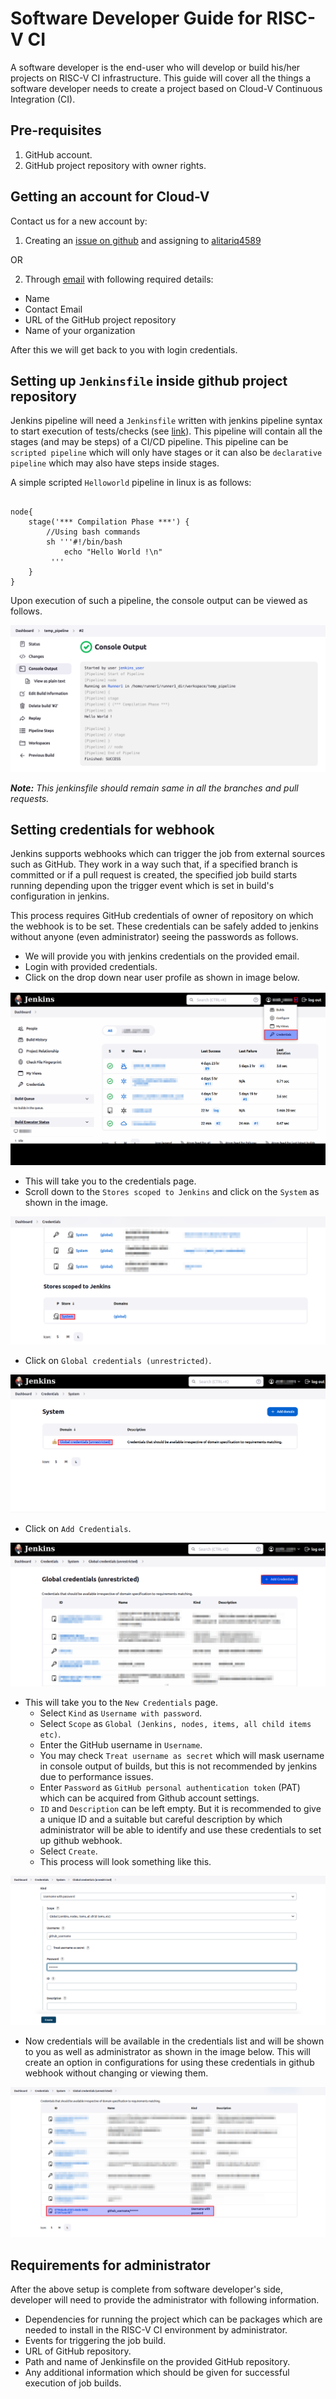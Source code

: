 # Software Developer Guide for RISC-V CI

A software developer is the end-user who will develop or build his/her projects on RISC-V CI infrastructure. This guide will cover all the things a software developer needs to create a project based on Cloud-V Continuous Integration (CI).  

## Pre-requisites

1. GitHub account.
2. GitHub project repository with owner rights.

## Getting an account for Cloud-V

Contact us for a new account by:  

1. Creating an [issue on github](<https://github.com/10x-Engineers/riscv-ci-partners/issues/new>) and assigning to [alitariq4589](<https://github.com/alitariq4589>)

OR

2. Through [email](mailto:ali.tariq@10xengineers.ai) with following required details:

- Name
- Contact Email
- URL of the GitHub project repository
- Name of your organization

After this we will get back to you with login credentials.

## Setting up `Jenkinsfile` inside github project repository

Jenkins pipeline will need a `Jenkinsfile` written with jenkins pipeline syntax to start execution of tests/checks (see [link](https://www.jenkins.io/doc/book/pipeline/syntax/)). This pipeline will contain all the stages (and may be steps) of a CI/CD pipeline. This pipeline can be `scripted pipeline` which will only have stages or it can also be `declarative pipeline` which may also have steps inside stages.  

A simple scripted `Helloworld` pipeline in linux is as follows:

```shell

node{
    stage('*** Compilation Phase ***') {
        //Using bash commands
        sh '''#!/bin/bash
            echo "Hello World !\n"
         '''
    }
}
```  

Upon execution of such a pipeline, the console output can be viewed as follows.  

![Console Output](<../doc_images/Console output for Hello World.png>)

_**Note:** This jenkinsfile should remain same in all the branches and pull requests._  

## Setting credentials for webhook

Jenkins supports webhooks which can trigger the job from external sources such as GitHub. They work in a way such that, if a specified branch is committed or if a pull request is created, the specified job build starts running depending upon the trigger event which is set in build's configuration in jenkins.  

This process requires GitHub credentials of owner of repository on which the webhook is to be set. These credentials can be safely added to jenkins without anyone (even administrator) seeing the passwords as follows.

- We will provide you with jenkins credentials on the provided email.
- Login with provided credentials.
- Click on the drop down near user profile as shown in image below.  

![Credentials1](../doc_images/Credentials1.png)
  
- This will take you to the credentials page.
- Scroll down to the `Stores scoped to Jenkins` and click on the `System` as shown in the image.  
  
![Credentials2](../doc_images/Credentials2.png)  
  
- Click on `Global credentials (unrestricted)`.  
  
![Credentials3](../doc_images/Credentials3.png)
  
- Click on `Add Credentials`.  
  
![Credentials4](../doc_images/Credentials4.png)
  
- This will take you to the `New Credentials` page.
  - Select `Kind` as `Username with password`.
  - Select `Scope` as `Global (Jenkins, nodes, items, all child items etc)`.
  - Enter the GitHub username in `Username`.
  - You may check `Treat username as secret` which will mask username in console output of builds, but this is not recommended by jenkins due to performance issues.
  - Enter `Password` as `GitHub personal authentication token` (PAT) which can be acquired from Github account settings.  
  - `ID` and `Description` can be left empty. But it is recommended to give a unique ID and a suitable but careful description by which administrator will be able to identify and use these credentials to set up github webhook.
  - Select `Create`.
  - This process will look something like this.

![Credentials5](../doc_images/Credentials5.png)  

- Now credentials will be available in the credentials list and will be shown to you as well as administrator as shown in the image below. This will create an option in configurations for using these credentials in github webhook without changing or viewing them.  

![Credentials6](../doc_images/Credentials6.png)

## Requirements for administrator

After the above setup is complete from software developer's side, developer will need to provide the administrator with following information.  

- Dependencies for running the project which can be packages which are needed to install in the RISC-V CI environment by administrator.
- Events for triggering the job build.
- URL of GitHub repository.
- Path and name of Jenkinsfile on the provided GitHub repository.
- Any additional information which should be given for successful execution of job builds.
